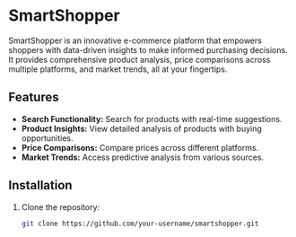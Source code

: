 # SmartShopper

SmartShopper is an innovative e-commerce platform that empowers shoppers with data-driven insights to make informed purchasing decisions. It provides comprehensive product analysis, price comparisons across multiple platforms, and market trends, all at your fingertips.

## Features
- **Search Functionality:** Search for products with real-time suggestions.
- **Product Insights:** View detailed analysis of products with buying opportunities.
- **Price Comparisons:** Compare prices across different platforms.
- **Market Trends:** Access predictive analysis from various sources.

## Installation

1. Clone the repository:
   ```bash
   git clone https://github.com/your-username/smartshopper.git
